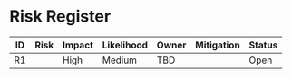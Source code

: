 # Risk Register

| ID | Risk | Impact | Likelihood | Owner | Mitigation | Status |
|----|------|--------|------------|-------|------------|--------|
| R1 |      | High   | Medium     | TBD   |            | Open   |